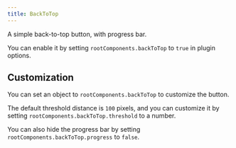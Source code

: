```yaml
---
title: BackToTop
---
```


A simple back-to-top button, with progress bar.

You can enable it by setting `rootComponents.backToTop` to `true` in plugin options.

## Customization

You can set an object to `rootComponents.backToTop` to customize the button.

The default threshold distance is `100` pixels, and you can customize it by setting `rootComponents.backToTop.threshold` to a number.

You can also hide the progress bar by setting `rootComponents.backToTop.progress` to `false`.
